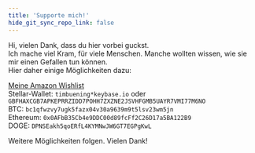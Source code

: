 ```yaml
---
title: 'Supporte mich!'
hide_git_sync_repo_link: false
---
```


Hi, vielen Dank, dass du hier vorbei guckst.  
Ich mache viel Kram, für viele Menschen. Manche wollten wissen, wie sie mir einen Gefallen tun können.  
Hier daher einige Möglichkeiten dazu: 

[Meine Amazon Wishlist](https://www.amazon.de/hz/wishlist/ls/2KKT1CQP5PO7Q?ref_=wl_share)  
Stellar-Wallet: ```timbuening*keybase.io``` oder ```GBFHAXCGB7APKEPRRZIDD7POHH7ZXZNE2JSVHFGMB5UAYR7VMI77M6NO```   
BTC: ``` bc1qfwzvy7ugk5fazx04v30a9639m9t5lsv23wm5jn ```  
Ethereum: ```0x0AFbB35Cb4e9DDC00d89fcFf2C26D17a5BA122B9 ```  
DOGE: ```DPNSEakh5qoERfL4KYMNwJW6GT7EGPgKwL ```  


Weitere Möglichkeiten folgen.
Vielen Dank!
